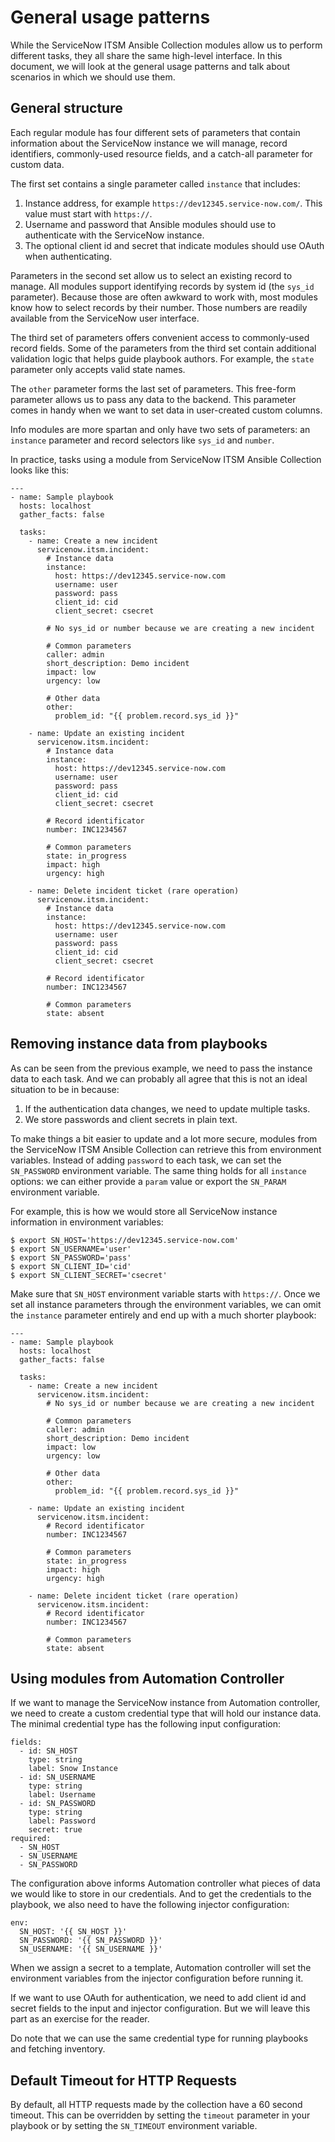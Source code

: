 # General usage patterns

While the ServiceNow ITSM Ansible Collection modules allow us to perform
different tasks, they all share the same high-level interface. In this
document, we will look at the general usage patterns and talk about scenarios
in which we should use them.


## General structure

Each regular module has four different sets of parameters that contain
information about the ServiceNow instance we will manage, record identifiers,
commonly-used resource fields, and a catch-all parameter for custom data.

The first set contains a single parameter called `instance` that includes:

 1. Instance address, for example `https://dev12345.service-now.com/`. This value must start with `https://`.
 2. Username and password that Ansible modules should use to authenticate with
    the ServiceNow instance.
 3. The optional client id and secret that indicate modules should use OAuth
    when authenticating.

Parameters in the second set allow us to select an existing record to manage.
All modules support identifying records by system id (the `sys_id` parameter).
Because those are often awkward to work with, most modules know how to select
records by their number. Those numbers are readily available from the
ServiceNow user interface.

The third set of parameters offers convenient access to commonly-used record
fields. Some of the parameters from the third set contain additional validation
logic that helps guide playbook authors. For example, the `state` parameter
only accepts valid state names.

The `other` parameter forms the last set of parameters. This free-form
parameter allows us to pass any data to the backend. This parameter comes in
handy when we want to set data in user-created custom columns.

Info modules are more spartan and only have two sets of parameters: an
`instance` parameter and record selectors like `sys_id` and `number`.

In practice, tasks using a module from ServiceNow ITSM Ansible Collection looks
like this:

    ---
    - name: Sample playbook
      hosts: localhost
      gather_facts: false

      tasks:
        - name: Create a new incident
          servicenow.itsm.incident:
            # Instance data
            instance:
              host: https://dev12345.service-now.com
              username: user
              password: pass
              client_id: cid
              client_secret: csecret

            # No sys_id or number because we are creating a new incident

            # Common parameters
            caller: admin
            short_description: Demo incident
            impact: low
            urgency: low

            # Other data
            other:
              problem_id: "{{ problem.record.sys_id }}"

        - name: Update an existing incident
          servicenow.itsm.incident:
            # Instance data
            instance:
              host: https://dev12345.service-now.com
              username: user
              password: pass
              client_id: cid
              client_secret: csecret

            # Record identificator
            number: INC1234567

            # Common parameters
            state: in_progress
            impact: high
            urgency: high

        - name: Delete incident ticket (rare operation)
          servicenow.itsm.incident:
            # Instance data
            instance:
              host: https://dev12345.service-now.com
              username: user
              password: pass
              client_id: cid
              client_secret: csecret

            # Record identificator
            number: INC1234567

            # Common parameters
            state: absent


## Removing instance data from playbooks

As can be seen from the previous example, we need to pass the instance data to
each task. And we can probably all agree that this is not an ideal situation to
be in because:

 1. If the authentication data changes, we need to update multiple tasks.
 2. We store passwords and client secrets in plain text.

To make things a bit easier to update and a lot more secure, modules from the
ServiceNow ITSM Ansible Collection can retrieve this from environment
variables. Instead of adding `password` to each task, we can set the
`SN_PASSWORD` environment variable. The same thing holds for all `instance`
options: we can either provide a `param` value or export the `SN_PARAM`
environment variable.

For example, this is how we would store all ServiceNow instance information in
environment variables:

    $ export SN_HOST='https://dev12345.service-now.com'
    $ export SN_USERNAME='user'
    $ export SN_PASSWORD='pass'
    $ export SN_CLIENT_ID='cid'
    $ export SN_CLIENT_SECRET='csecret'

Make sure that `SN_HOST` environment variable starts with `https://`.
Once we set all instance parameters through the environment variables, we can
omit the `instance` parameter entirely and end up with a much shorter playbook:

    ---
    - name: Sample playbook
      hosts: localhost
      gather_facts: false

      tasks:
        - name: Create a new incident
          servicenow.itsm.incident:
            # No sys_id or number because we are creating a new incident

            # Common parameters
            caller: admin
            short_description: Demo incident
            impact: low
            urgency: low

            # Other data
            other:
              problem_id: "{{ problem.record.sys_id }}"

        - name: Update an existing incident
          servicenow.itsm.incident:
            # Record identificator
            number: INC1234567

            # Common parameters
            state: in_progress
            impact: high
            urgency: high

        - name: Delete incident ticket (rare operation)
          servicenow.itsm.incident:
            # Record identificator
            number: INC1234567

            # Common parameters
            state: absent


## Using modules from Automation Controller

If we want to manage the ServiceNow instance from Automation controller, we need to
create a custom credential type that will hold our instance data. The minimal
credential type has the following input configuration:

    fields:
      - id: SN_HOST
        type: string
        label: Snow Instance
      - id: SN_USERNAME
        type: string
        label: Username
      - id: SN_PASSWORD
        type: string
        label: Password
        secret: true
    required:
      - SN_HOST
      - SN_USERNAME
      - SN_PASSWORD

The configuration above informs Automation controller what pieces of data we would like
to store in our credentials. And to get the credentials to the playbook, we
also need to have the following injector configuration:

    env:
      SN_HOST: '{{ SN_HOST }}'
      SN_PASSWORD: '{{ SN_PASSWORD }}'
      SN_USERNAME: '{{ SN_USERNAME }}'

When we assign a secret to a template, Automation controller will set the environment
variables from the injector configuration before running it.

If we want to use OAuth for authentication, we need to add client id and secret
fields to the input and injector configuration. But we will leave this part as
an exercise for the reader.

Do note that we can use the same credential type for running playbooks and
fetching inventory.

## Default Timeout for HTTP Requests

By default, all HTTP requests made by the collection have a 60 second timeout. This can be overridden by setting the `timeout` parameter in your playbook or by setting the `SN_TIMEOUT` environment variable.
